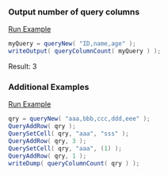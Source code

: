 ### Output number of query columns



<a href="https://try.boxlang.io/?code=eJzLrQwsTS2qVLBVKATRfqnlGgpKni46eYm5qTqJ6alKCprWXOVFmSWp%2FqUlBaUlGhB1zvk5pbl5zvmleUCRXKgZmiC1AHidG3M%3D" target="_blank">Run Example</a>

```java
myQuery = queryNew( "ID,name,age" );
writeOutput( queryColumnCount( myQuery ) );

```

Result: 3

### Additional Examples

<a href="https://try.boxlang.io/?code=eJwrLKpUsFUoLE0tqvRLLddQUEpMTNRJSkrSSU5O1klJSdFJTU1VUtC05goEKXFMSQnKB6oqBOqCiQWnljin5uSABXXA%2BpWAVHFxMVZtOgrG%2BHVqGGpi12cIEi4vyixJdSnNLdCAuNk5P6c0N885vzSvBOoqkCoAFHxCng%3D%3D" target="_blank">Run Example</a>

```java
qry = queryNew( "aaa,bbb,ccc,ddd,eee" );
QueryAddRow( qry );
QuerySetCell( qry, "aaa", "sss" );
QueryAddRow( qry, 3 );
QuerySetCell( qry, "aaa", (1) );
QueryAddRow( qry, 1 );
writeDump( queryColumnCount( qry ) );

```


